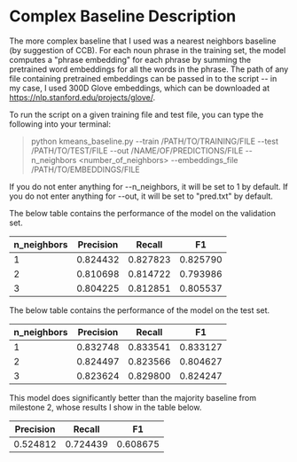 # Complex Baseline Description

The more complex baseline that I used was a nearest neighbors baseline (by suggestion of CCB). For each noun phrase in the training set, the model computes a "phrase embedding" for each phrase by summing the pretrained word embeddings for all the words in the phrase. The path of any file containing pretrained embeddings can be passed in to the script -- in my case, I used 300D Glove embeddings, which can be downloaded at https://nlp.stanford.edu/projects/glove/.

To run the script on a given training file and test file, you can type the following into your terminal:
  > python kmeans_baseline.py --train /PATH/TO/TRAINING/FILE --test /PATH/TO/TEST/FILE --out /NAME/OF/PREDICTIONS/FILE --n_neighbors <number_of_neighbors> --embeddings_file /PATH/TO/EMBEDDINGS/FILE
  
If you do not enter anything for --n_neighbors, it will be set to 1 by default. If you do not enter anything for --out, it will be set to "pred.txt" by default.

The below table contains the performance of the model on the validation set.

| n_neighbors | Precision | Recall   | F1       |
|-------------|-----------|----------|----------|
| 1           | 0.824432  | 0.827823 | 0.825790 |
| 2           | 0.810698  | 0.814722 | 0.793986 |
| 3           | 0.804225  | 0.812851 | 0.805537 |

The below table contains the performance of the model on the test set.

| n_neighbors | Precision | Recall   | F1       |
|-------------|-----------|----------|----------|
| 1           | 0.832748  | 0.833541 | 0.833127 |
| 2           | 0.824497  | 0.823566 | 0.804627 |
| 3           | 0.823624  | 0.829800 | 0.824247 |

This model does significantly better than the majority baseline from milestone 2, whose results I show in the table below.

| Precision | Recall   | F1       |
|-----------|----------|----------|
| 0.524812  | 0.724439 | 0.608675 |
